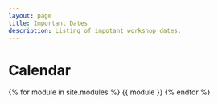 ```yaml
---
layout: page
title: Important Dates
description: Listing of impotant workshop dates.
---
```


# Calendar

{% for module in site.modules %}
{{ module }}
{% endfor %}
